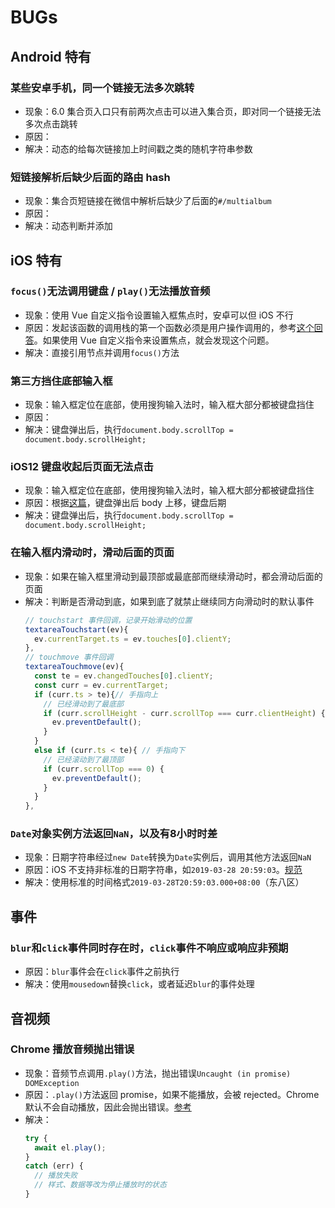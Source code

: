 # BUGs


## Android 特有
### 某些安卓手机，同一个链接无法多次跳转
* 现象：6.0 集合页入口只有前两次点击可以进入集合页，即对同一个链接无法多次点击跳转
* 原因：
* 解决：动态的给每次链接加上时间戳之类的随机字符串参数

### 短链接解析后缺少后面的路由 hash
* 现象：集合页短链接在微信中解析后缺少了后面的`#/multialbum`
* 原因：
* 解决：动态判断并添加


## iOS 特有
### `focus()`无法调用键盘 / `play()`无法播放音频
* 现象：使用 Vue 自定义指令设置输入框焦点时，安卓可以但 iOS 不行
* 原因：发起该函数的调用栈的第一个函数必须是用户操作调用的，参考[这个回答](https://stackoverflow.com/a/7332160)。如果使用 Vue 自定义指令来设置焦点，就会发现这个问题。
* 解决：直接引用节点并调用`focus()`方法

### 第三方挡住底部输入框
* 现象：输入框定位在底部，使用搜狗输入法时，输入框大部分都被键盘挡住
* 原因：
* 解决：键盘弹出后，执行`document.body.scrollTop = document.body.scrollHeight;`

### iOS12 键盘收起后页面无法点击
* 现象：输入框定位在底部，使用搜狗输入法时，输入框大部分都被键盘挡住
* 原因：根据[这篇](https://juejin.im/post/5c07442f51882528c4469769)，键盘弹出后 body 上移，键盘后期
* 解决：键盘弹出后，执行`document.body.scrollTop = document.body.scrollHeight;`

### 在输入框内滑动时，滑动后面的页面
* 现象：如果在输入框里滑动到最顶部或最底部而继续滑动时，都会滑动后面的页面
* 解决：判断是否滑动到底，如果到底了就禁止继续同方向滑动时的默认事件
  ```js
  // touchstart 事件回调，记录开始滑动的位置
  textareaTouchstart(ev){
    ev.currentTarget.ts = ev.touches[0].clientY;
  },
  // touchmove 事件回调
  textareaTouchmove(ev){
    const te = ev.changedTouches[0].clientY;
    const curr = ev.currentTarget;
    if (curr.ts > te){// 手指向上
      // 已经滑动到了最底部
      if (curr.scrollHeight - curr.scrollTop === curr.clientHeight) {
        ev.preventDefault();
      }
    }
    else if (curr.ts < te){ // 手指向下
      // 已经滚动到了最顶部
      if (curr.scrollTop === 0) {
        ev.preventDefault();
      }
    }
  },
  ```

### `Date`对象实例方法返回`NaN`，以及有8小时时差
* 现象：日期字符串经过`new Date`转换为`Date`实例后，调用其他方法返回`NaN`
* 原因：iOS 不支持非标准的日期字符串，如`2019-03-28 20:59:03`。[规范](https://ecma-international.org/ecma-262/5.1/#sec-15.9.1.15)
* 解决：使用标准的时间格式`2019-03-28T20:59:03.000+08:00`（东八区）


## 事件
### `blur`和`click`事件同时存在时，`click`事件不响应或响应非预期
* 原因：`blur`事件会在`click`事件之前执行
* 解决：使用`mousedown`替换`click`，或者延迟`blur`的事件处理


## 音视频
### Chrome 播放音频抛出错误
* 现象：音频节点调用`.play()`方法，抛出错误`Uncaught (in promise) DOMException`
* 原因：`.play()`方法返回 promise，如果不能播放，会被 rejected。Chrome 默认不会自动播放，因此会抛出错误。[参考](https://developer.mozilla.org/en-US/docs/Web/API/HTMLMediaElement/play)
* 解决：
  ```js
  try {
    await el.play();
  }
  catch (err) {
    // 播放失败
    // 样式、数据等改为停止播放时的状态
  }
  ```
